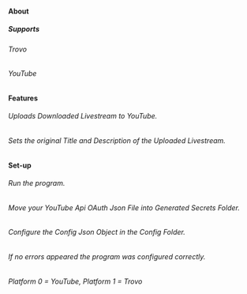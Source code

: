 #### About
##### Supports
###### Trovo
###### YouTube

#### Features
###### Uploads Downloaded Livestream to YouTube.
###### Sets the original Title and Description of the Uploaded Livestream.

#### Set-up
###### Run the program.
###### Move your YouTube Api OAuth Json File into Generated Secrets Folder.
###### Configure the Config Json Object in the Config Folder.
###### If no errors appeared the program was configured correctly.
###### Platform 0 = YouTube, Platform 1 = Trovo
